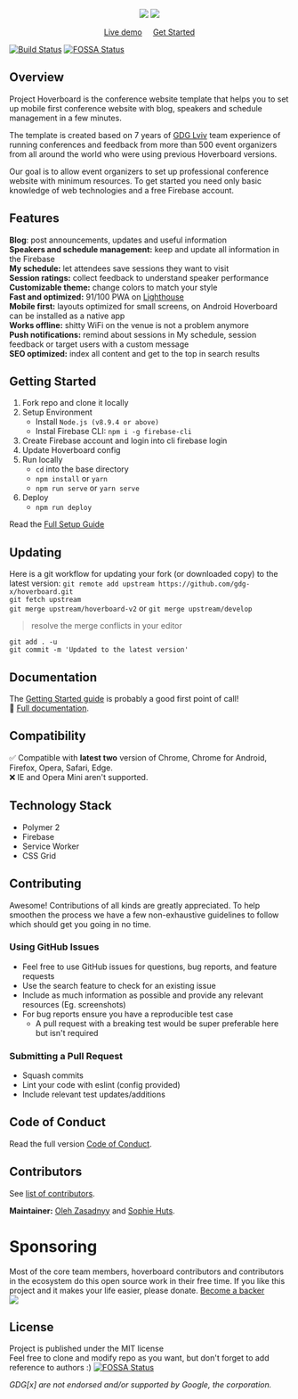 <p align="center">
<img src="https://user-images.githubusercontent.com/5227233/35153062-a2331e34-fd2d-11e7-8e38-fd9f36e34fce.png">
<img src="https://user-images.githubusercontent.com/5227233/35154021-4c608c04-fd31-11e7-9a68-4649c507fd76.png">
</p>
<p align="center">
<a href="https://hoverboard-v2-dev.firebaseapp.com" align="center"> Live demo</a>&nbsp;&nbsp;&nbsp;&nbsp;
<a href="/docs/">Get Started</a>
</p>

[![Build Status](https://travis-ci.org/gdg-x/hoverboard.svg?branch=master)](https://travis-ci.org/gdg-x/hoverboard) [![FOSSA Status](https://app.fossa.io/api/projects/git%2Bgithub.com%2Fgdg-x%2Fhoverboard.svg?type=shield)](https://app.fossa.io/projects/git%2Bgithub.com%2Fgdg-x%2Fhoverboard?ref=badge_shield)

## Overview
Project Hoverboard is the conference website template that helps you to set up mobile first conference website with blog, speakers and schedule management in a few minutes.

The template is created based on 7 years of [GDG Lviv](https://www.meetup.com/GDG-Lviv/) team experience of running conferences and feedback from more than 500 event organizers from all around the world who were using previous Hoverboard versions.

Our goal is to allow event organizers to set up professional conference website with minimum resources. To get started you need only basic knowledge of web technologies and a free Firebase account.

## Features
**Blog**: post announcements, updates and useful information <br>
**Speakers and schedule management:** keep and update all information in the  Firebase <br>
**My schedule:** let attendees save sessions they want to visit <br>
**Session ratings:** collect feedback to understand speaker performance <br>
**Customizable theme:** change colors to match your style <br>
**Fast and optimized:** 91/100 PWA on [Lighthouse](https://www.webpagetest.org/lighthouse.php?test=180111_1P_027a041bc5102982f074014807320a86&run=3) <br>
**Mobile first:** layouts optimized for small screens, on Android Hoverboard can be installed as a native app <br>
**Works offline:** shitty WiFi on the venue is not a problem anymore <br>
**Push notifications:** remind about sessions in My schedule, session feedback or target users with a custom message <br>
**SEO optimized:** index all content and get to the top in search results

## Getting Started
1. Fork repo and clone it locally
2. Setup Environment
   * Install `Node.js (v8.9.4 or above)`
   * Instal Firebase CLI: `npm i -g firebase-cli`
3. Create Firebase account and login into cli firebase login
4. Update Hoverboard config
5. Run locally
   * `cd` into the base directory
   * `npm install` or `yarn`
   * `npm run serve` or `yarn serve`
6. Deploy
   * `npm run deploy`

Read the [Full Setup Guide](/docs/)

## Updating
Here is a git workflow for updating your fork (or downloaded copy) to the latest version:
`git remote add upstream https://github.com/gdg-x/hoverboard.git` <br>
`git fetch upstream` <br>
`git merge upstream/hoverboard-v2` or `git merge upstream/develop` <br>
> resolve the merge conflicts in your editor

`git add . -u` <br>
`git commit -m 'Updated to the latest version'` <br>

## Documentation

The [Getting Started guide](https://github.com/h4rdmol/hoverboard/tree/Documentation-v2#getting-started) is probably a good first point of call! <br>
:book: [Full documentation](/docs/).

## Compatibility

:white_check_mark: Compatible with **latest two** version of Chrome, Chrome for Android, Firefox, Opera, Safari, Edge.<br>
:x: IE and Opera Mini aren't supported.

## Technology Stack

* Polymer 2
* Firebase
* Service Worker
* CSS Grid

## Contributing

Awesome! Contributions of all kinds are greatly appreciated. To help smoothen the process we have a few non-exhaustive guidelines to follow which should get you going in no time.

### Using GitHub Issues

* Feel free to use GitHub issues for questions, bug reports, and feature requests
* Use the search feature to check for an existing issue
* Include as much information as possible and provide any relevant resources (Eg. screenshots)
* For bug reports ensure you have a reproducible test case
   * A pull request with a breaking test would be super preferable here but isn't required

### Submitting a Pull Request

* Squash commits
* Lint your code with eslint (config provided)
* Include relevant test updates/additions

## Code of Conduct

Read the full version [Code of Conduct](/code/).

## Contributors

See [list of contributors](https://github.com/gdg-x/hoverboard/graphs/contributors).

__Maintainer:__ [Oleh Zasadnyy](https://github.com/ozasadnyy) and [Sophie Huts](https://github.com/sophieH29).

# Sponsoring
Most of the core team members, hoverboard contributors and contributors in the ecosystem do this open source work in their free time. If you like this project and it makes your life easier, please donate. [Become a backer](https://opencollective.com/hoverboard) <br>
<a href="https://opencollective.com/hoverboard"> <img src="https://opencollective.com/hoverboard/tiers/backer.svg"> </a>

## License

Project is published under the MIT license <br>
Feel free to clone and modify repo as you want, but don't forget to add reference to authors :)
[![FOSSA Status](https://app.fossa.io/api/projects/git%2Bgithub.com%2Fgdg-x%2Fhoverboard.svg?type=large)](https://app.fossa.io/projects/git%2Bgithub.com%2Fgdg-x%2Fhoverboard?ref=badge_large)

_GDG[x] are not endorsed and/or supported by Google, the corporation._
